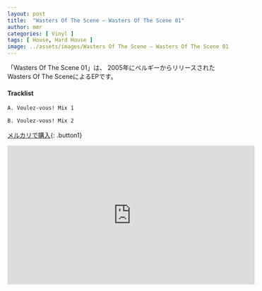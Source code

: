 ```yaml
---
layout: post
title:  "Wasters Of The Scene – Wasters Of The Scene 01"
author: mmr
categories: [ Vinyl ]
tags: [ House, Hard House ]
image: ../assets/images/Wasters Of The Scene – Wasters Of The Scene 01.jpg
---
```


「Wasters Of The Scene 01」は、
2005年にベルギーからリリースされたWasters Of The SceneによるEPです。

#### Tracklist
```md
A. Voulez-vous! Mix 1

B. Voulez-vous! Mix 2
```

[メルカリで購入](https://jp.mercari.com/item/m51804569308?afid=6142608987){: .button1}

<iframe width="560" height="315" src="https://www.youtube.com/embed/MZY7nmOvP1s?si=J3UZkInLqGUo6rMn" title="YouTube video player" frameborder="0" allow="accelerometer; autoplay; clipboard-write; encrypted-media; gyroscope; picture-in-picture; web-share" referrerpolicy="strict-origin-when-cross-origin" allowfullscreen></iframe>